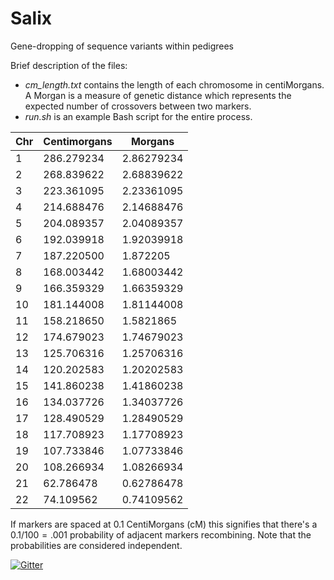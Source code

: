 # Salix

Gene-dropping of sequence variants within pedigrees

Brief description of the files:
* *cm_length.txt* contains the length of each chromosome in centiMorgans.  A Morgan is a measure of genetic distance which represents the expected number of crossovers between two markers.
* *run.sh* is an example Bash script for the entire process.


| Chr | Centimorgans | Morgans |
| --- | ---| --- |
| 1 | 286.279234 |  2.86279234 |
| 2 | 268.839622 |  2.68839622 |
| 3 | 223.361095 |  2.23361095 |
| 4 | 214.688476 |  2.14688476 |
| 5 | 204.089357 |  2.04089357 |
| 6 | 192.039918 |  1.92039918 |
| 7 | 187.220500 |  1.872205 |
| 8 | 168.003442 |  1.68003442 |
| 9 | 166.359329 |  1.66359329 |
| 10 | 181.144008 | 1.81144008 |
| 11 | 158.218650 | 1.5821865 |
| 12 | 174.679023 | 1.74679023 |
| 13 | 125.706316 | 1.25706316 |
| 14 | 120.202583 | 1.20202583 |
| 15 | 141.860238 | 1.41860238 |
| 16 | 134.037726 | 1.34037726 |
| 17 | 128.490529 | 1.28490529 |
| 18 | 117.708923 | 1.17708923 |
| 19 | 107.733846 | 1.07733846 |
| 20 | 108.266934 | 1.08266934 |
| 21 | 62.786478 |  0.62786478 |
| 22 | 74.109562 |  0.74109562 |

If markers are spaced at 0.1 CentiMorgans (cM) this signifies that there's a $0.1/100=.001$ probability of adjacent markers recombining. Note that the probabilities are considered independent.





[![Gitter](https://badges.gitter.im/Join%20Chat.svg)](https://gitter.im/APLevine/Salix?utm_source=badge&utm_medium=badge&utm_campaign=pr-badge&utm_content=badge)
